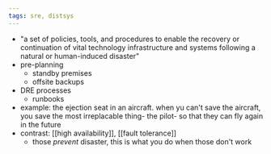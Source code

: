 ```yaml
---
tags: sre, distsys
---
```


- "a set of policies, tools, and procedures to enable the recovery or continuation of vital technology infrastructure and systems following a natural or human-induced disaster"
- pre-planning
	- standby premises
	- offsite backups
- DRE processes
	- runbooks
- example: the ejection seat in an aircraft. when yu can't save the aircraft, you save the most irreplacable thing- the pilot- so that they can fly again in the future
- contrast: [[high availability]], [[fault tolerance]]
	- those *prevent* disaster, this is what you do when those don't work